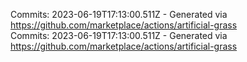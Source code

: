 Commits: 2023-06-19T17:13:00.511Z - Generated via https://github.com/marketplace/actions/artificial-grass
<br>
Commits: 2023-06-19T17:13:00.511Z - Generated via https://github.com/marketplace/actions/artificial-grass
<br>
